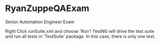 # RyanZuppeQAExam
Senior Automation Engineer Exam

Right Click runSuite.xml and choose 'Run'!
TestNG will drive the test suite and run all tests in 'TestSuite' package. 
In this case, there is only one test.
